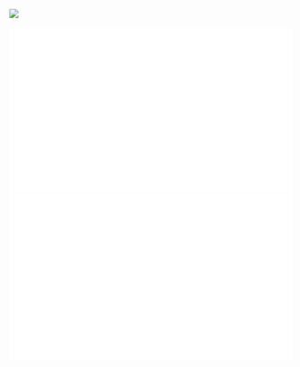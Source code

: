 
![](https://github-readme-stats.vercel.app/api?username=johnshift&show_icons=true)

![](https://github.com/johnshift/gh-stats/blob/master/generated/overview.svg)
![](https://github.com/johnshift/gh-stats/blob/master/generated/languages.svg)


<!--
**johnshift/johnshift** is a ✨ _special_ ✨ repository because its `README.md` (this file) appears on your GitHub profile.

Here are some ideas to get you started:

- 🔭 I’m currently working on ...
- 🌱 I’m currently learning ...
- 👯 I’m looking to collaborate on ...
- 🤔 I’m looking for help with ...
- 💬 Ask me about ...
- 📫 How to reach me: ...
- 😄 Pronouns: ...
- ⚡ Fun fact: ...
-->
